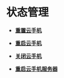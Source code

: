 # 状态管理<a name="ZH-CN_TOPIC_0149401167"></a>

-   **[重置云手机](重置云手机.md)**  

-   **[重启云手机](重启云手机.md)**  

-   **[关闭云手机](关闭云手机.md)**  

-   **[重启云手机服务器](重启云手机服务器.md)**  


